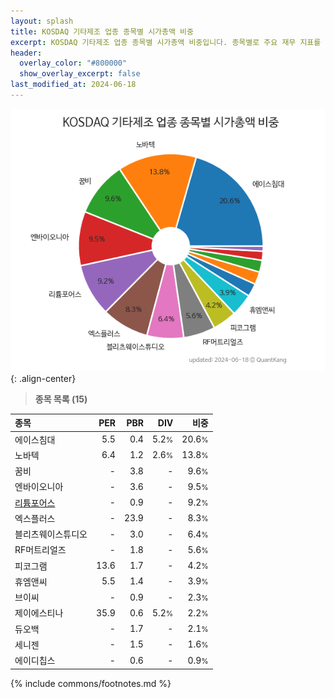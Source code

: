 ```yaml
---
layout: splash
title: KOSDAQ 기타제조 업종 종목별 시가총액 비중
excerpt: KOSDAQ 기타제조 업종 종목별 시가총액 비중입니다. 종목별로 주요 재무 지표를 함께 표시합니다.
header:
  overlay_color: "#800000"
  show_overlay_excerpt: false
last_modified_at: 2024-06-18
---
```



![KOSDAQ 기타제조 업종 종목별 시가총액 비중](/stats/sector/images/kosdaq_업종_기타제조_종목.png){: .align-center}


> **종목 목록 (15)**<a id="list"></a>

| **종목** | **PER** | **PBR** | **DIV** | **비중** |
| :------- | ------: | ------: | ------: | -------: |
| 에이스침대 | 5.5 | 0.4 | 5.2<small>%</small> | 20.6<small>%</small> |
| 노바텍 | 6.4 | 1.2 | 2.6<small>%</small> | 13.8<small>%</small> |
| 꿈비 | - | 3.8 | - | 9.6<small>%</small> |
| 엔바이오니아 | - | 3.6 | - | 9.5<small>%</small> |
| [리튬포어스](/073570/) | - | 0.9 | - | 9.2<small>%</small> |
| 엑스플러스 | - | 23.9 | - | 8.3<small>%</small> |
| 블리츠웨이스튜디오 | - | 3.0 | - | 6.4<small>%</small> |
| RF머트리얼즈 | - | 1.8 | - | 5.6<small>%</small> |
| 피코그램 | 13.6 | 1.7 | - | 4.2<small>%</small> |
| 휴엠앤씨 | 5.5 | 1.4 | - | 3.9<small>%</small> |
| 브이씨 | - | 0.9 | - | 2.3<small>%</small> |
| 제이에스티나 | 35.9 | 0.6 | 5.2<small>%</small> | 2.2<small>%</small> |
| 듀오백 | - | 1.7 | - | 2.1<small>%</small> |
| 세니젠 | - | 1.5 | - | 1.6<small>%</small> |
| 에이디칩스 | - | 0.6 | - | 0.9<small>%</small> |

{% include commons/footnotes.md %}